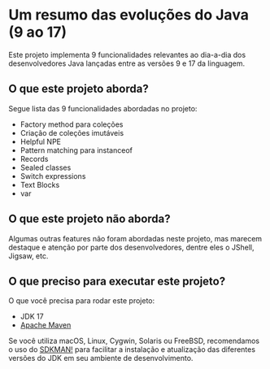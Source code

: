 # Um resumo das evoluções do Java (9 ao 17)

Este projeto implementa 9 funcionalidades relevantes ao dia-a-dia dos desenvolvedores Java lançadas entre as versões 9 e 17 da linguagem.

## O que este projeto aborda?

Segue lista das 9 funcionalidades abordadas no projeto:

* Factory method para coleções
* Criação de coleções imutáveis
* Helpful NPE
* Pattern matching para instanceof
* Records
* Sealed classes
* Switch expressions
* Text Blocks
* var

## O que este projeto não aborda?

Algumas outras features não foram abordadas neste projeto, mas marecem destaque e atenção por parte dos desenvolvedores, dentre eles o JShell, Jigsaw, etc.

## O que preciso para executar este projeto?

O que você precisa para rodar este projeto:

* JDK 17
* [Apache Maven](https://maven.apache.org/)

Se você utiliza macOS, Linux, Cygwin, Solaris ou FreeBSD, recomendamos o uso do [SDKMAN!](https://sdkman.io/) para facilitar a instalação e atualização das diferentes versões do JDK em seu ambiente de desenvolvimento.
